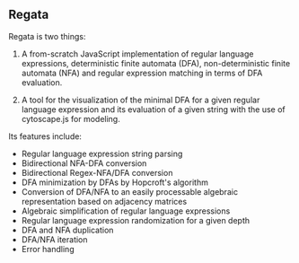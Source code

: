 ## Regata


Regata is two things:

1. A from-scratch JavaScript implementation of regular language expressions, deterministic finite automata (DFA), non-deterministic finite automata (NFA) and regular expression matching in terms of DFA evaluation.

2. A tool for the visualization of the minimal DFA for a given regular language expression and its evaluation of a given string with the use of cytoscape.js for modeling.

Its features include:

* Regular language expression string parsing
* Bidirectional NFA-DFA conversion
* Bidirectional Regex-NFA/DFA conversion
* DFA minimization by DFAs by Hopcroft's algorithm
* Conversion of DFA/NFA to an easily processable algebraic representation based on adjacency matrices
* Algebraic simplification of regular language expressions
* Regular language expression randomization for a given depth
* DFA and NFA duplication
* DFA/NFA iteration
* Error handling
